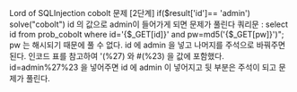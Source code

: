 Lord of SQLInjection 
cobolt 문제 [2단계]
if($result['id']== 'admin') solve("cobolt")
id 의 값으로 admin이 들어가게 되면 문제가 풀린다
쿼리문 : select id from prob_cobolt where id='{$_GET[id]}' and pw=md5('{$_GET[pw]}')";
pw 는 해시되기 때문에 풀 수 없다.
id 에 admin 을 넣고 나머지를 주석으로 바꿔주면된다.
인코드 표를 참고하여 '(%27) 와 #(%23) 을 값에 포함했다.
id=admin%27%23 을 넣어주면 id 에 admin 이 넣어지고
뒷 부분은 주석이 되고 문제가 풀린다.